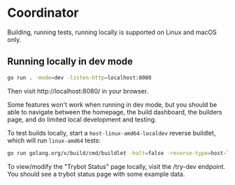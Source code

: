 # Coordinator

Building, running tests, running locally is supported on Linux and macOS only.

## Running locally in dev mode

```sh
go run . -mode=dev -listen-http=localhost:8080
```

Then visit http://localhost:8080/ in your browser.

Some features won't work when running in dev mode,
but you should be able to navigate between the homepage, the build dashboard,
the builders page, and do limited local development and testing.

To test builds locally, start a `host-linux-amd64-localdev` reverse buildlet,
which will run `linux-amd64` tests:

```sh
go run golang.org/x/build/cmd/buildlet -halt=false -reverse-type=host-linux-amd64-localdev
```

To view/modify the "Trybot Status" page locally, visit the /try-dev endpoint.
You should see a trybot status page with some example data.
